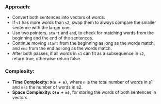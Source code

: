 ### Approach:
- Convert both sentences into vectors of words.
- If `s1` has more words than `s2`, swap them to always compare the smaller sentence with the larger one.
- Use two pointers, `start` and `end`, to check for matching words from the beginning and the end of the sentences.
- Continue moving `start` from the beginning as long as the words match, and `end` from the end as long as the words match.
- After both passes, if all words in `s1` can fit as a subsequence in `s2`, return true, otherwise return false.
​
### Complexity:
- **Time Complexity: `O(n + m)`**, where `n` is the total number of words in s1 and `m` is the number of words in s2.
- **Space Complexity: `O(n + m)`**, for storing the words of both sentences in vectors.